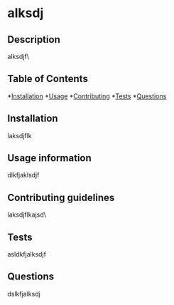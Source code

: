 # alksdj
  
## Description 

alksdjf\

## Table of Contents

*[Installation](#Installation)
*[Usage](#Usage-information)
*[Contributing](#Contribuitng-guidelines)
*[Tests](#Tests)
*[Questions](#Questions)

## Installation

laksdjflk

## Usage information

dlkfjaklsdjf

## Contributing guidelines

laksdjflkajsd\

## Tests

asldkfjalksdjf

## Questions

dslkfjalksdj